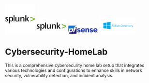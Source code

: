 <p>
  <img src="images/splunk.png" width="100" height="100">
  <img src="images/splunk-logo.webp" alt="Splunk" width="100"/>
  <img src="images/pfsense-logo.png" alt="Splunk" width="100"/>
  <img src="images/ad-logo.webp" alt="Python" width="120"/>
</p>

# Cybersecurity-HomeLab
This is a comprehensive cybersecurity home lab setup that integrates various technologies and configurations to enhance skills in network security, vulnerability detection, and incident analysis. 
